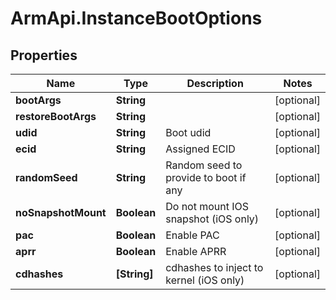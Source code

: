# ArmApi.InstanceBootOptions

## Properties

Name | Type | Description | Notes
------------ | ------------- | ------------- | -------------
**bootArgs** | **String** |  | [optional] 
**restoreBootArgs** | **String** |  | [optional] 
**udid** | **String** | Boot udid | [optional] 
**ecid** | **String** | Assigned ECID | [optional] 
**randomSeed** | **String** | Random seed to provide to boot if any | [optional] 
**noSnapshotMount** | **Boolean** | Do not mount IOS snapshot (iOS only) | [optional] 
**pac** | **Boolean** | Enable PAC | [optional] 
**aprr** | **Boolean** | Enable APRR | [optional] 
**cdhashes** | **[String]** | cdhashes to inject to kernel (iOS only) | [optional] 


